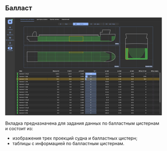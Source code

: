 ## Балласт
![Общий вид вкладки "Балласт"](/assets/image/program_sheets/sheet2_loading/tab1_ballast/ballast.jpg "Общий вид страницы 'Балласт'")

Вкладка предназначена для задания данных по балластным цистернам и состоит из:
- изображения трех проекций судна и балластных цистерн;
- таблицы с информацией по балластным цистернам.